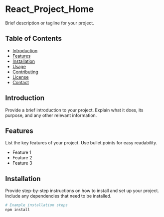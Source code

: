 # React_Project_Home

Brief description or tagline for your project.

## Table of Contents

- [Introduction](#introduction)
- [Features](#features)
- [Installation](#installation)
- [Usage](#usage)
- [Contributing](#contributing)
- [License](#license)
- [Contact](#contact)

## Introduction

Provide a brief introduction to your project. Explain what it does, its purpose, and any other relevant information.

## Features

List the key features of your project. Use bullet points for easy readability.

- Feature 1
- Feature 2
- Feature 3

## Installation

Provide step-by-step instructions on how to install and set up your project. Include any dependencies that need to be installed.

```bash
# Example installation steps
npm install

